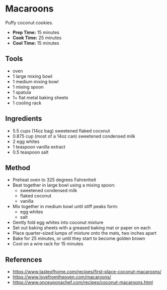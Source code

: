 # Macaroons

Puffy coconut cookies.

- **Prep Time:** 15 minutes
- **Cook Time:** 25 minutes
- **Cool Time:** 15 minutes

## Tools

- oven
- 1 large mixing bowl
- 1 medium mixing bowl
- 1 mixing spoon
- 1 spatula
- 1+ flat metal baking sheets
- 1 cooling rack

## Ingredients

- 5.5 cups (14oz bag) sweetened flaked coconut
- 0.875 cup (most of a 14oz can) sweetened condensed milk
- 2 egg whites
- 1 teaspoon vanilla extract
- 0.5 teaspoon salt

## Method

- Preheat oven to 325 degrees Fahrenheit
- Beat together in large bowl using a mixing spoon:
    - sweetened condensed milk
    - flaked coconut
    - vanilla
- Mix together in medium bowl until stiff peaks form:
    - egg whites
    - salt
- Gently fold egg whites into coconut mixture
- Set out baking sheets with a greased baking mat or paper on each
- Place quarter-sized lumps of mixture onto the mats, two inches apart
- Bake for 25 minutes, or until they start to become golden brown
- Cool on a wire rack for 15 minutes

## References

- https://www.tasteofhome.com/recipes/first-place-coconut-macaroons/
- https://www.lovefromtheoven.com/macaroons/
- https://www.onceuponachef.com/recipes/coconut-macaroons.html
